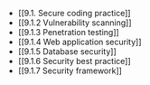 

- [[9.1. Secure coding practice]]
- [[9.1.2 Vulnerability scanning]]
- [[9.1.3 Penetration testing]]
- [[9.1.4 Web application security]]
- [[9.1.5 Database security]]
- [[9.1.6 Security best practice]]
- [[9.1.7 Security framework]]